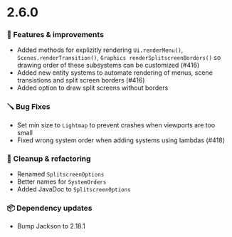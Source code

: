 # 2.6.0

### 🚀 Features & improvements

- Added methods for explizitly rendering `Ui.renderMenu()`, `Scenes.renderTransition()`,
  `Graphics renderSplitscreenBorders()` so drawing order of these subsystems can be customized (#416)
- Added new entity systems to automate rendering of menus, scene transistions and split screen borders (#416)
- Added option to draw split screens without borders

### 🪛 Bug Fixes

- Set min size to `Lightmap` to prevent crashes when viewports are too small
- Fixed wrong system order when adding systems using lambdas (#418)

### 🧽 Cleanup & refactoring

- Renamed `SplitscreenOptions`
- Better names for `SystemOrders`
- Added JavaDoc to `SplitscreenOptions`

### 📦 Dependency updates

- Bump Jackson to 2.18.1